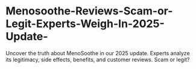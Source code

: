 # Menosoothe-Reviews-Scam-or-Legit-Experts-Weigh-In-2025-Update-
Uncover the truth about MenoSoothe in our 2025 update. Experts analyze its legitimacy, side effects, benefits, and customer reviews. Scam or legit?
